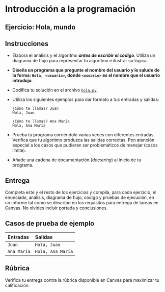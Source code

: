 # Introducción a la programación
## Ejercicio: Hola, mundo


## Instrucciones
- Elabora el análisis y el algoritmo ***antes de escribir el código***. Utiliza un diagrama de flujo para representar tu algoritmo e ilustrar su lógica.

- **Diseña un programa que pregunte el nombre del usuario y lo salude de la forma: `Hola, <usuario>`, donde `<usuario>` es el nombre que el usuario introdujo**.

- Codifica tu solución en el archivo [`hola.py`](/hola.py).
   
- Utiliza los siguientes ejemplos para dar formato a tus entradas y salidas:
  ```
  ¿Cómo te llamas? Juan
  Hola, Juan
  
  ¿Cómo te llamas? Ana María
  Hola, Ana María
  ```
  
- Prueba tu programa corriéndolo varias veces con diferentes entradas. Verifica que tu algoritmo produzca las salidas correctas. Pon atención especial a los casos que pudieran ser problemáticos de manejar (casos límite).

- Añade una cadena de documentación (*docstring*) al inicio de tu programa.
  
## Entrega
Completa este y el resto de los ejercicios y compila, para cada ejercicio, el enunciado, análisis, diagrama de flujo, código y pruebas de ejecución, en un informe tal como se describe en los requisitos para entrega de tareas en Canvas. No olvides incluir portada y conclusiones.

## Casos de prueba de ejemplo
| Entradas | Salidas |
|:---------|:--------|
| `Juan` | `Hola, Juan` |
| `Ana María` | `Hola, Ana María` |

## Rúbrica
Verifica tu entrega contra la rúbrica disponible en Canvas para maximizar tu calificación.
